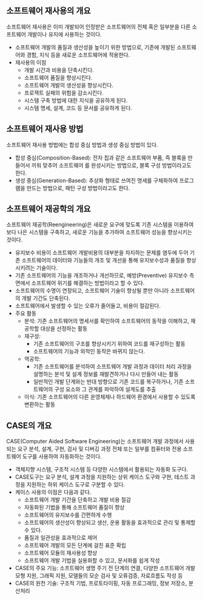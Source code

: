 ## 소프트웨어 재사용의 개요

소프트웨어 재사용은 이미 개발되어 인정받은 소프트웨어의 전체 혹은 일부분을 다른 소프트웨어 개발이나 유지에 사용하는 것이다.

- 소프트웨어 개발의 품질과 생산성을 높이기 위한 방법으로, 기존에 개발된 소프트웨어와 경험, 지식 등을 새로운 소프트웨어에 적용한다.
- 재사용의 이점
  - 개발 시간과 비용을 단축시킨다.
  - 소프트웨어 품질을 향상시킨다.
  - 소프트웨어 개발의 생산성을 향상시킨다.
  - 프로젝트 실패의 위험을 감소시킨다.
  - 시스템 구축 방법에 대한 지식을 공유하게 된다.
  - 시스템 명세, 설계, 코드 등 문서를 공유하게 된다.

## 소프트웨어 재사용 방법

소프트웨어 재사용 방법에는 합성 중심 방법과 생성 중심 방법이 있다.

- 합성 중심(Composition-Based): 전자 칩과 같은 소프트웨어 부품, 즉 블록을 만들어서 끼워 맞추어 소프트웨어 를 완성시키는 방법으로, 블록 구성 방법이라고도 한다.
- 생성 중심(Generation-Based): 추상화 형태로 쓰여진 명세를 구체화하여 프로그램을 만드는 방법으로, 패턴 구성 방법이라고도 한다.

## 소프트웨어 재공학의 개요

소프트웨어 재공학(Reengineering)은 새로운 요구에 맞도록 기존 시스템을 이용하여 보다 나은 시스템을 구축하고, 새로운 기능을 추가하여 소프트웨어 성능을 향상시키는 것이다.

- 유지보수 비용이 소프트웨어 개발비용의 대부분을 차지하는 문제를 염두에 두어 기존 소프트웨어의 데이터와 기능들의 개조 및 개선을 통해 유지보수성과 품질을 향상 시키려는 기술이다.
- 기존 소프트웨어의 기능을 개조하거나 개선하므로, 예방(Preventive) 유지보수 측면에서 소프트웨어 위기를 해결하는 방법이라고 할 수 있다.
- 소프트웨어의 수명이 연장되고, 소프트웨어 기술이 향상될 뿐만 아니라 소프트웨어의 개발 기간도 단축된다.
- 소프트웨어에서 발생할 수 있는 오류가 줄어들고, 비용이 절감된다.
- 주요 활동
  - 분석: 기존 소프트웨어의 명세서를 확인하여 소프트웨어의 동작을 이해하고, 재공학할 대상을 선정하는 활동
  - 재구성:
    - 기존 소프트웨어의 구조를 향상시키기 위하여 코드를 재구성하는 활동
    - 소프트웨어의 기능과 외적인 동작은 바뀌지 않는다.
  - 역공학:
    - 기존 소프트웨어를 분석하여 소프트웨어 개발 과정과 데이터 처리 과정을 설명하는 분석 및 설계 정보를 재발견하거나 다시 만들어 내는 활동
    - 일반적인 개발 단계와는 반대 방향으로 기존 코드를 복구하거나, 기존 소프트웨어의 구성 요소와 그 관계를 파악하여 설계도를 추출
  - 이식: 기존 소프트웨어의 다른 운영체제나 하드웨어 환경에서 사용할 수 있도록 변환하는 활동
 
## CASE의 개요

CASE(Computer Aided Software Engineering)는 소프트웨어 개발 과정에서 사용되는 요구 분석, 설계, 구현, 검사 및 디버깅 과정 전체 또는 일부를 컴퓨터와 전용 소프트웨어 도구를 사용하여 자동화하는 것이다.

- 객체지향 시스템, 구조적 시스템 등 다양한 시스템에서 활용되는 자동화 도구다.
- CASE도구는 요구 분석, 설계 과정을 지원하는 상위 케이스 도구와 구현, 테스트 과정을 지원하는 하위 케이스 도구로 구분할 수 있다.
- 케이스 사용의 이점은 다음과 같다.
  - 소프트웨어 개발 기간을 단축하고 개발 비용 절감
  - 자동화된 기법을 통해 소프트웨어 품질이 향상
  - 소프트웨어의 유지보수를 간편하게 수행
  - 소프트웨어의 생산성이 향상되고 생산, 운용 활동을 효과적으로 관리 및 통제할 수 있다.
  - 품질과 일관성을 효과적으로 제어
  - 소프트웨어 개발의 모든 단계에 걸친 표준 확립
  - 소프트웨어 모듈의 재사용성 향상
  - 소프트웨어 개발 기법을 실용화할 수 있고, 문서화를 쉽게 작성
- CASE의 주요 기능: 소프트웨어 생명 주기 전 단계의 연결, 다양한 소프트웨어 개발 모형 지원, 그래픽 지원, 모델들의 모순 검사 및 오류검증, 자료흐름도 작성 등
- CASE의 원천 기술: 구조적 기법, 프로토타이핑, 자동 프로그래밍, 정보 저장소, 분산처리
